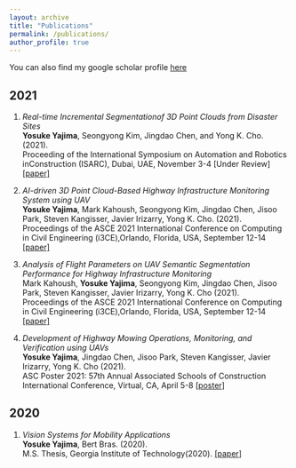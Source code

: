 ```yaml
---
layout: archive
title: "Publications"
permalink: /publications/
author_profile: true
---
```

You can also find my google scholar profile [here](https://scholar.google.com/citations?user=RqCFZRMAAAAJ&hl=en)

## 2021
1. _Real-time Incremental Segmentationof 3D Point Clouds from Disaster Sites_        
**Yosuke Yajima**, Seongyong Kim, Jingdao Chen, and Yong K. Cho. (2021).      
Proceeding of the International Symposium on Automation and Robotics inConstruction (ISARC), Dubai, UAE, November 3-4 [Under Review] [[paper]]()

2. _AI-driven 3D Point Cloud-Based Highway Infrastructure Monitoring System using UAV_      
**Yosuke Yajima**, Mark Kahoush, Seongyong Kim, Jingdao Chen, Jisoo Park, Steven Kangisser, Javier Irizarry, Yong K. Cho. (2021).      
Proceedings of the ASCE 2021 International Conference on Computing in Civil Engineering (i3CE),Orlando, Florida, USA, September 12-14 [[paper]](https://www.researchgate.net/publication/353750565_AI-driven_3D_Point_Cloud-Based_Highway_Infrastructure_Monitoring_System_using_UAV)

3. _Analysis of Flight Parameters on UAV Semantic Segmentation Performance for Highway Infrastructure Monitoring_      
Mark Kahoush, **Yosuke Yajima**, Seongyong Kim, Jingdao Chen, Jisoo Park, Steven Kangisser, Javier Irizarry, Yong K. Cho (2021).      
Proceedings of the ASCE 2021 International Conference on Computing in Civil Engineering (i3CE),Orlando, Florida, USA, September 12-14 [[paper]](https://www.researchgate.net/publication/353817712_Analysis_of_Flight_Parameters_on_UAV_Semantic_Segmentation_Performance_for_Highway_Infrastructure_Monitoring)

4. _Development of Highway Mowing Operations, Monitoring, and Verification using UAVs_      
**Yosuke Yajima**, Jingdao Chen, Jisoo Park, Steven Kangisser, Javier Irizarry, Yong K. Cho (2021).      
ASC Poster 2021: 57th Annual Associated Schools of Construction International Conference, Virtual, CA, April 5-8 [[poster]](https://www.researchgate.net/publication/353818495_Development_of_Highway_Mowing_Operations_Monitoring_and_Verification_using_UAVs)

## 2020
1. _Vision Systems for Mobility Applications_      
**Yosuke Yajima**, Bert Bras. (2020).      
M.S. Thesis, Georgia Institute of Technology(2020). [[paper]](https://smartech.gatech.edu/bitstream/handle/1853/64655/YAJIMA-THESIS-2020.pdf?sequence=1)